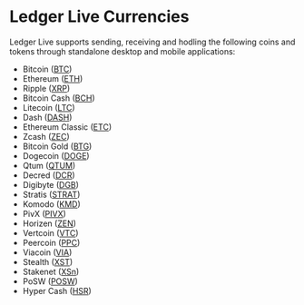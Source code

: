 
# Ledger Live Currencies

Ledger Live supports sending, receiving and hodling the following coins and tokens through standalone desktop and mobile applications:

-   Bitcoin ([BTC](https://bitcoin.org/))
-   Ethereum ([ETH](https://www.ethereum.org/))
-   Ripple ([XRP](https://ripple.com/))
-   Bitcoin Cash ([BCH](https://www.bitcoincash.org/))
-   Litecoin ([LTC](https://litecoin.org/))
-   Dash ([DASH](https://www.dash.org/))
-   Ethereum Classic ([ETC](https://ethereumclassic.org/))
-   Zcash ([ZEC](https://z.cash/))
-   Bitcoin Gold ([BTG](https://bitcoingold.org/))
-   Dogecoin ([DOGE](https://dogecoin.com/))
-   Qtum ([QTUM](https://qtum.org/))
-   Decred ([DCR](https://decred.org/))
-   Digibyte ([DGB](https://digibyte.io/))
-   Stratis ([STRAT](https://stratisplatform.com/))
-   Komodo ([KMD](https://komodoplatform.com/))
-   PivX ([PIVX](https://pivx.org/))
-   Horizen ([ZEN](https://horizen.global/))
-   Vertcoin ([VTC](https://vertcoin.org/))
-   Peercoin ([PPC](https://peercoin.net/))
-   Viacoin ([VIA](https://viacoin.org/))
-   Stealth ([XST](https://stealth.org/))
-   Stakenet ([XSn](https://stakenet.io/))
-   PoSW ([POSW](https://posw.io/))
-   Hyper Cash ([HSR](https://h.cash/))
